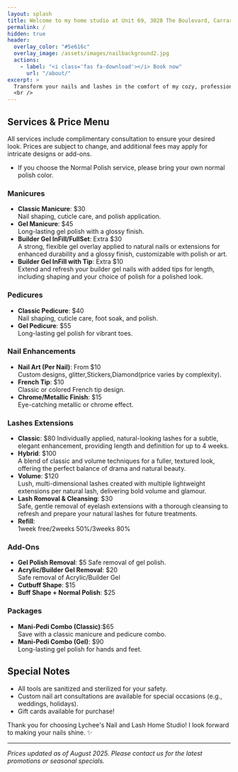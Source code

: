 ```yaml
---
layout: splash
title: Welcome to my home studio at Unit 69, 3028 The Boulevard, Carrara
permalink: /
hidden: true
header:
  overlay_color: "#5e616c"
  overlay_image: /assets/images/nailbackground2.jpg
  actions:
    - label: "<i class='fas fa-download'></i> Book now"
      url: "/about/"
excerpt: >
  Transform your nails and lashes in the comfort of my cozy, professional home studio! Book your appointment today and pamper yourself!
  <br />
---
```


## Services & Price Menu

All services include complimentary consultation to ensure your desired look. Prices are subject to change, and additional fees may apply for intricate designs or add-ons.
* If you choose the Normal Polish service, please bring your own normal polish color.

### Manicures 
- **Classic Manicure**: $30  
  Nail shaping, cuticle care, and polish application.  
- **Gel Manicure**: $45  
  Long-lasting gel polish with a glossy finish.  
- **Builder Gel InFill/FullSet**: Extra $30  
  A strong, flexible gel overlay applied to natural nails or extensions for enhanced durability and a glossy finish, customizable with polish or art.  
- **Builder Gel InFill with Tip**: Extra $10   
 Extend and refresh your builder gel nails with added tips for length, including shaping and your choice of polish for a polished look.  

### Pedicures
- **Classic Pedicure**: $40  
  Nail shaping, cuticle care, foot soak, and polish.  
- **Gel Pedicure**: $55  
  Long-lasting gel polish for vibrant toes.  


### Nail Enhancements
- **Nail Art (Per Nail)**: From $10  
  Custom designs, glitter,Stickers,Diamond(price varies by complexity).  
- **French Tip**: $10  
  Classic or colored French tip design.  
- **Chrome/Metallic Finish**: $15  
  Eye-catching metallic or chrome effect.


### Lashes Extensions
- **Classic**: $80 
 Individually applied, natural-looking lashes for a subtle, elegant enhancement, providing length and definition for up to 4 weeks.   
- **Hybrid**: $100  
  A blend of classic and volume techniques for a fuller, textured look, offering the perfect balance of drama and natural beauty.    
- **Volume**: $120  
 Lush, multi-dimensional lashes created with multiple lightweight extensions per natural lash, delivering bold volume and glamour.
- **Lash Romoval & Cleansing**: $30  
 Safe, gentle removal of eyelash extensions with a thorough cleansing to refresh and prepare your natural lashes for future treatments. 
- **Refill**:   
 1week free/2weeks 50%/3weeks 80%   

### Add-Ons
- **Gel Polish Removal**: $5 
 Safe removal of gel polish.
- **Acrylic/Builder Gel Removal**: $20  
 Safe removal of Acrylic/Builder Gel
- **Cutbuff Shape**: $15
- **Buff Shape + Normal Polish**: $25


### Packages
- **Mani-Pedi Combo (Classic)**:$65  
 Save with a classic manicure and pedicure combo. 
- **Mani-Pedi Combo (Gel)**: $90  
  Long-lasting gel polish for hands and feet.  

## Special Notes
- All tools are sanitized and sterilized for your safety.  
- Custom nail art consultations are available for special occasions (e.g., weddings, holidays).  
- Gift cards available for purchase!  

Thank you for choosing Lychee's Nail and Lash Home Studio! I look forward to making your nails shine. ✨

---

*Prices updated as of August 2025. Please contact us for the latest promotions or seasonal specials.*

